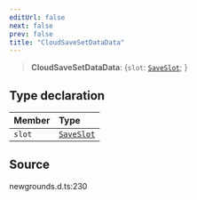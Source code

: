 ```yaml
---
editUrl: false
next: false
prev: false
title: "CloudSaveSetDataData"
---
```


> **CloudSaveSetDataData**: \{`slot`: [`SaveSlot`](/api/type-aliases/saveslot/);  }

## Type declaration

| Member | Type |
| :------ | :------ |
| `slot` | [`SaveSlot`](/api/type-aliases/saveslot/) |

## Source

newgrounds.d.ts:230
